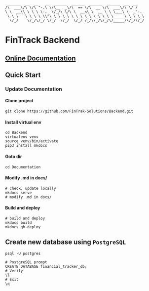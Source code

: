 ```text
 ______  __  __   __  ______  ______  ______  ______  __  __    
/\  ___\/\ \/\ "-.\ \/\__  _\/\  == \/\  __ \/\  ___\/\ \/ /    
\ \  __\\ \ \ \ \-.  \/_/\ \/\ \  __<\ \  __ \ \ \___\ \  _"-.  
 \ \_\   \ \_\ \_\\"\_\ \ \_\ \ \_\ \_\ \_\ \_\ \_____\ \_\ \_\ 
  \/_/    \/_/\/_/ \/_/  \/_/  \/_/ /_/\/_/\/_/\/_____/\/_/\/_/
```
# FinTrack Backend

## [Online Documentation](https://fintrak-solutions.github.io/Backend/)

## Quick Start
### Update Documentation
#### Clone project
```shell
git clone https://github.com/FinTrak-Solutions/Backend.git
```
#### Install virtual env
```shell
cd Backend
virtualenv venv
source venv/bin/activate
pip3 install mkdocs
```
#### Goto dir
```shell
cd Documentation
```
#### Modify .md in docs/
```shell
# check, update locally
mkdocs serve
# modify .md in docs/
```
#### Build and deploy
```shell
# build and deploy
mkdocs build
mkdocs gh-deploy
```

## Create new database using `PostgreSQL`
```shell
psql -U postgres

# PostgreSQL prompt
CREATE DATABASE financial_tracker_db;
# Verify
\l 
# Exit
\q
```